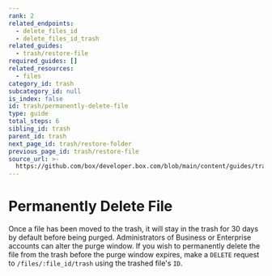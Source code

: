```yaml
---
rank: 2
related_endpoints:
  - delete_files_id
  - delete_files_id_trash
related_guides:
  - trash/restore-file
required_guides: []
related_resources:
  - files
category_id: trash
subcategory_id: null
is_index: false
id: trash/permanently-delete-file
type: guide
total_steps: 6
sibling_id: trash
parent_id: trash
next_page_id: trash/restore-folder
previous_page_id: trash/restore-file
source_url: >-
  https://github.com/box/developer.box.com/blob/main/content/guides/trash/permanently-delete-file.md
---
```

# Permanently Delete File

Once a file has been moved to the trash, it will stay in the trash for 30
days by default before being purged. Administrators of Business or
Enterprise accounts can alter the purge window. If you wish to permanently
delete the file from the trash before the purge window expires, make a `DELETE`
request to `/files/:file_id/trash` using the trashed file's `ID`.

<Samples id='delete_files_id_trash' >

</Samples>